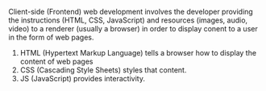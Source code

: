 Client-side (Frontend) web development involves the developer providing the instructions (HTML, CSS, JavaScript) and resources (images, audio, video) to a renderer (usually a browser) in order to display conent to a user in the form of web pages.

1. HTML (Hypertext Markup Language) tells a browser how to display the content of web pages
2. CSS (Cascading Style Sheets) styles that content. 
3. JS (JavaScript) provides interactivity.

